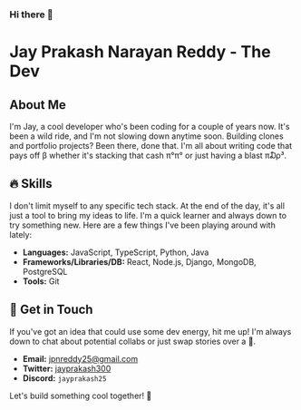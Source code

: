 ### Hi there 👋

#  Jay Prakash Narayan Reddy - The Dev 

## About Me

I'm Jay, a cool developer who's been coding for a couple of years now. It's been a wild ride, and I'm not slowing down anytime soon. Building clones and portfolio projects? Been there, done that. I'm all about writing code that pays off β whether it's stacking that cash π°π° or just having a blast π₯³.

## 🔥 Skills

I don't limit myself to any specific tech stack. At the end of the day, it's all just a tool to bring my ideas to life. I'm a quick learner and always down to try something new. Here are a few things I've been playing around with lately:

- **Languages:** JavaScript, TypeScript, Python, Java
- **Frameworks/Libraries/DB:** React, Node.js, Django, MongoDB, PostgreSQL
- **Tools:** Git

## 💸 Get in Touch

If you've got an idea that could use some  dev energy, hit me up! I'm always down to chat about potential collabs or just swap stories over a 🍻.

- **Email:** [jpnreddy25@gmail.com](mailto:jpnreddy25@gmail.com)
- **Twitter:** [jayprakash300](https://twitter.com/Jayprakash300)
- **Discord:** `jayprakash25`

Let's build something cool together! 🚀



